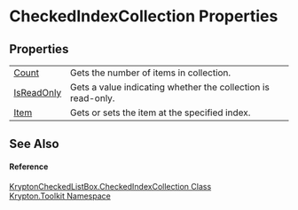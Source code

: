 # CheckedIndexCollection Properties




## Properties
<table>
<tr>
<td><a href="97b8c488-7c12-d4c8-1e16-28449997d6dd.md">Count</a></td>
<td>Gets the number of items in collection.</td></tr>
<tr>
<td><a href="975822d3-4546-0ccd-4b6c-fe0bb118726d.md">IsReadOnly</a></td>
<td>Gets a value indicating whether the collection is read-only.</td></tr>
<tr>
<td><a href="1041e135-aace-09fa-b4bf-0a194ec2d1ef.md">Item</a></td>
<td>Gets or sets the item at the specified index.</td></tr>
</table>

## See Also


#### Reference
<a href="09e75015-06a2-5edb-96fc-46d27b738d5d.md">KryptonCheckedListBox.CheckedIndexCollection Class</a>  
<a href="79d2eac2-21f4-54ff-7552-b20c33c30600.md">Krypton.Toolkit Namespace</a>  

